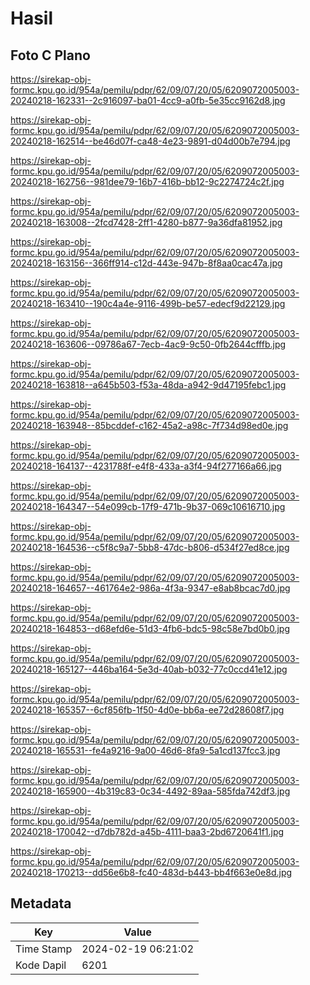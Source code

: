 # Hasil

## Foto C Plano

https://sirekap-obj-formc.kpu.go.id/954a/pemilu/pdpr/62/09/07/20/05/6209072005003-20240218-162331--2c916097-ba01-4cc9-a0fb-5e35cc9162d8.jpg

https://sirekap-obj-formc.kpu.go.id/954a/pemilu/pdpr/62/09/07/20/05/6209072005003-20240218-162514--be46d07f-ca48-4e23-9891-d04d00b7e794.jpg

https://sirekap-obj-formc.kpu.go.id/954a/pemilu/pdpr/62/09/07/20/05/6209072005003-20240218-162756--981dee79-16b7-416b-bb12-9c2274724c2f.jpg

https://sirekap-obj-formc.kpu.go.id/954a/pemilu/pdpr/62/09/07/20/05/6209072005003-20240218-163008--2fcd7428-2ff1-4280-b877-9a36dfa81952.jpg

https://sirekap-obj-formc.kpu.go.id/954a/pemilu/pdpr/62/09/07/20/05/6209072005003-20240218-163156--366ff914-c12d-443e-947b-8f8aa0cac47a.jpg

https://sirekap-obj-formc.kpu.go.id/954a/pemilu/pdpr/62/09/07/20/05/6209072005003-20240218-163410--190c4a4e-9116-499b-be57-edecf9d22129.jpg

https://sirekap-obj-formc.kpu.go.id/954a/pemilu/pdpr/62/09/07/20/05/6209072005003-20240218-163606--09786a67-7ecb-4ac9-9c50-0fb2644cfffb.jpg

https://sirekap-obj-formc.kpu.go.id/954a/pemilu/pdpr/62/09/07/20/05/6209072005003-20240218-163818--a645b503-f53a-48da-a942-9d47195febc1.jpg

https://sirekap-obj-formc.kpu.go.id/954a/pemilu/pdpr/62/09/07/20/05/6209072005003-20240218-163948--85bcddef-c162-45a2-a98c-7f734d98ed0e.jpg

https://sirekap-obj-formc.kpu.go.id/954a/pemilu/pdpr/62/09/07/20/05/6209072005003-20240218-164137--4231788f-e4f8-433a-a3f4-94f277166a66.jpg

https://sirekap-obj-formc.kpu.go.id/954a/pemilu/pdpr/62/09/07/20/05/6209072005003-20240218-164347--54e099cb-17f9-471b-9b37-069c10616710.jpg

https://sirekap-obj-formc.kpu.go.id/954a/pemilu/pdpr/62/09/07/20/05/6209072005003-20240218-164536--c5f8c9a7-5bb8-47dc-b806-d534f27ed8ce.jpg

https://sirekap-obj-formc.kpu.go.id/954a/pemilu/pdpr/62/09/07/20/05/6209072005003-20240218-164657--461764e2-986a-4f3a-9347-e8ab8bcac7d0.jpg

https://sirekap-obj-formc.kpu.go.id/954a/pemilu/pdpr/62/09/07/20/05/6209072005003-20240218-164853--d68efd6e-51d3-4fb6-bdc5-98c58e7bd0b0.jpg

https://sirekap-obj-formc.kpu.go.id/954a/pemilu/pdpr/62/09/07/20/05/6209072005003-20240218-165127--446ba164-5e3d-40ab-b032-77c0ccd41e12.jpg

https://sirekap-obj-formc.kpu.go.id/954a/pemilu/pdpr/62/09/07/20/05/6209072005003-20240218-165357--6cf856fb-1f50-4d0e-bb6a-ee72d28608f7.jpg

https://sirekap-obj-formc.kpu.go.id/954a/pemilu/pdpr/62/09/07/20/05/6209072005003-20240218-165531--fe4a9216-9a00-46d6-8fa9-5a1cd137fcc3.jpg

https://sirekap-obj-formc.kpu.go.id/954a/pemilu/pdpr/62/09/07/20/05/6209072005003-20240218-165900--4b319c83-0c34-4492-89aa-585fda742df3.jpg

https://sirekap-obj-formc.kpu.go.id/954a/pemilu/pdpr/62/09/07/20/05/6209072005003-20240218-170042--d7db782d-a45b-4111-baa3-2bd6720641f1.jpg

https://sirekap-obj-formc.kpu.go.id/954a/pemilu/pdpr/62/09/07/20/05/6209072005003-20240218-170213--dd56e6b8-fc40-483d-b443-bb4f663e0e8d.jpg


## Metadata

| Key        | Value               |
| ---------- | ------------------- |
| Time Stamp | 2024-02-19 06:21:02 |
| Kode Dapil | 6201                |



